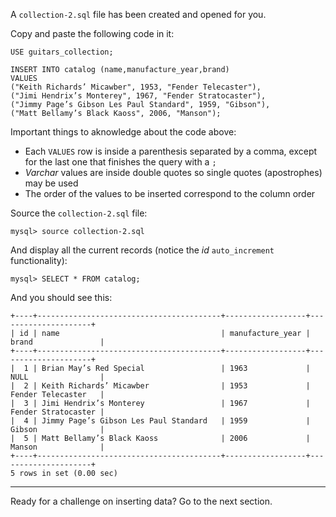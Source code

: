 A `collection-2.sql` file has been created and opened for you.

Copy and paste the following code in it:

```
USE guitars_collection;

INSERT INTO catalog (name,manufacture_year,brand)
VALUES
("Keith Richards’ Micawber", 1953, "Fender Telecaster"),
("Jimi Hendrix’s Monterey", 1967, "Fender Stratocaster"),
("Jimmy Page’s Gibson Les Paul Standard", 1959, "Gibson"),
("Matt Bellamy’s Black Kaoss", 2006, "Manson");
```

Important things to aknowledge about the code above:

- Each `VALUES` row is inside a parenthesis separated by a comma, except for the last one that finishes the query with a `;`
- _Varchar_ values are inside double quotes so single quotes (apostrophes) may be used
- The order of the values to be inserted correspond to the column order

Source the `collection-2.sql` file:

```
mysql> source collection-2.sql
```

And display all the current records (notice the _id_ `auto_increment` functionality):

```
mysql> SELECT * FROM catalog;
```
And you should see this:
```
+----+-----------------------------------------+------------------+---------------------+ 
| id | name                                    | manufacture_year | brand               | 
+----+-----------------------------------------+------------------+---------------------+ 
|  1 | Brian May’s Red Special                 | 1963             | NULL                | 
|  2 | Keith Richards’ Micawber                | 1953             | Fender Telecaster   | 
|  3 | Jimi Hendrix’s Monterey                 | 1967             | Fender Stratocaster | 
|  4 | Jimmy Page’s Gibson Les Paul Standard   | 1959             | Gibson              | 
|  5 | Matt Bellamy’s Black Kaoss              | 2006             | Manson              | 
+----+-----------------------------------------+------------------+---------------------+ 
5 rows in set (0.00 sec)
```

---
Ready for a challenge on inserting data? Go to the next section.